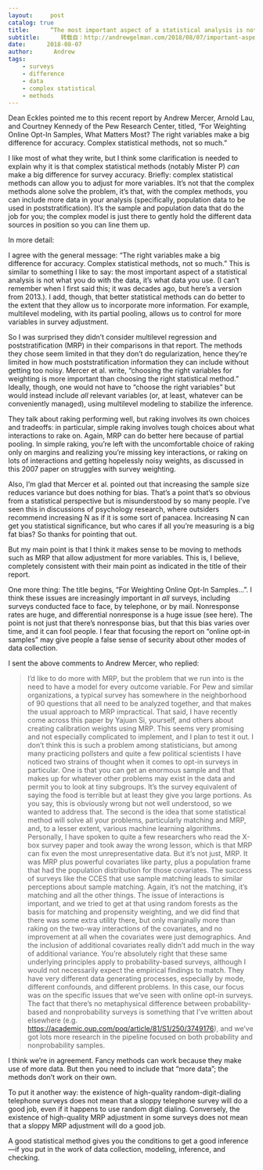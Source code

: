 ```yaml
---
layout:     post
catalog: true
title:      “The most important aspect of a statistical analysis is not what you do with the data, it’s what data you use” (survey adjustment edition)
subtitle:      转载自：http://andrewgelman.com/2018/08/07/important-aspect-statistical-analysis-not-data-data-use-survey-adjustment-edition/
date:      2018-08-07
author:      Andrew
tags:
    - surveys
    - difference
    - data
    - complex statistical
    - methods
---
```





Dean Eckles pointed me to this recent report by Andrew Mercer, Arnold Lau, and Courtney Kennedy of the Pew Research Center, titled, “For Weighting Online Opt-In Samples, What Matters Most? The right variables make a big difference for accuracy. Complex statistical methods, not so much.”

I like most of what they write, but I think some clarification is needed to explain why it is that complex statistical methods (notably Mister P) *can* make a big difference for survey accuracy. Briefly: complex statistical methods can allow you to adjust for more variables. It’s not that the complex methods alone solve the problem, it’s that, with the complex methods, you can include more data in your analysis (specifically, population data to be used in poststratification). It’s the sample and population data that do the job for you; the complex model is just there to gently hold the different data sources in position so you can line them up.

In more detail:

I agree with the general message: “The right variables make a big difference for accuracy. Complex statistical methods, not so much.” This is similar to something I like to say: the most important aspect of a statistical analysis is not what you do with the data, it’s what data you use. (I can’t remember when I first said this; it was decades ago, but here’s a version from 2013.). I add, though, that better statistical methods can do better to the extent that they allow us to incorporate more information. For example, multilevel modeling, with its partial pooling, allows us to control for more variables in survey adjustment.

So I was surprised they didn’t consider multilevel regression and poststratification (MRP) in their comparisons in that report. The methods they chose seem limited in that they don’t do regularization, hence they’re limited in how much poststratification information they can include without getting too noisy. Mercer et al. write, “choosing the right variables for weighting is more important than choosing the right statistical method.” Ideally, though, one would not have to “choose the right variables” but would instead include *all* relevant variables (or, at least, whatever can be conveniently managed), using multilevel modeling to stabilize the inference.

They talk about raking performing well, but raking involves its own choices and tradeoffs: in particular, simple raking involves tough choices about what interactions to rake on. Again, MRP can do better here because of partial pooling. In simple raking, you’re left with the uncomfortable choice of raking only on margins and realizing you’re missing key interactions, or raking on lots of interactions and getting hopelessly noisy weights, as discussed in this 2007 paper on struggles with survey weighting.

Also, I’m glad that Mercer et al. pointed out that increasing the sample size reduces variance but does nothing for bias. That’s a point that’s so obvious from a statistical perspective but is misunderstood by so many people. I’ve seen this in discussions of psychology research, where outsiders recommend increasing N as if it is some sort of panacea. Increasing N can get you statistical significance, but who cares if all you’re measuring is a big fat bias? So thanks for pointing that out.

But my main point is that I think it makes sense to be moving to methods such as MRP that allow adjustment for more variables. This is, I believe, completely consistent with their main point as indicated in the title of their report.

One more thing: The title begins, “For Weighting Online Opt-In Samples…”. I think these issues are increasingly important in *all* surveys, including surveys conducted face to face, by telephone, or by mail. Nonresponse rates are huge, and differential nonresponse is a huge issue (see here). The point is not just that there’s nonresponse bias, but that this bias varies over time, and it can fool people. I fear that focusing the report on “online opt-in samples” may give people a false sense of security about other modes of data collection.

I sent the above comments to Andrew Mercer, who replied:

> I’d like to do more with MRP, but the problem that we run into is the need to have a model for every outcome variable. For Pew and similar organizations, a typical survey has somewhere in the neighborhood of 90 questions that all need to be analyzed together, and that makes the usual approach to MRP impractical. That said, I have recently come across this paper by Yajuan Si, yourself, and others about creating calibration weights using MRP. This seems very promising and not especially complicated to implement, and I plan to test it out.
I don’t think this is such a problem among statisticians, but among many practicing pollsters and quite a few political scientists I have noticed two strains of thought when it comes to opt-in surveys in particular. One is that you can get an enormous sample and that makes up for whatever other problems may exist in the data and permit you to look at tiny subgroups. It’s the survey equivalent of saying the food is terrible but at least they give you large portions. As you say, this is obviously wrong but not well understood, so we wanted to address that. 
The second is the idea that some statistical method will solve all your problems, particularly matching and MRP, and, to a lesser extent, various machine learning algorithms. Personally, I have spoken to quite a few researchers who read the X-box survey paper and took away the wrong lesson, which is that MRP can fix even the most unrepresentative data. But it’s not just, MRP. It was MRP plus powerful covariates like party, plus a population frame that had the population distribution for those covariates. The success of surveys like the CCES that use sample matching leads to similar perceptions about sample matching. Again, it’s not the matching, it’s matching and all the other things. The issue of interactions is important, and we tried to get at that using random forests as the basis for matching and propensity weighting, and we did find that there was some extra utility there, but only marginally more than raking on the two-way interactions of the covariates, and no improvement at all when the covariates were just demographics. And the inclusion of additional covariates really didn’t add much in the way of additional variance. 
You’re absolutely right that these same underlying principles apply to probability-based surveys, although I would not necessarily expect the empirical findings to match. They have very different data generating processes, especially by mode, different confounds, and different problems. In this case, our focus was on the specific issues that we’ve seen with online opt-in surveys. The fact that there’s no metaphysical difference between probability-based and nonprobability surveys is something that I’ve written about elsewhere (e.g. https://academic.oup.com/poq/article/81/S1/250/3749176), and we’ve got lots more research in the pipeline focused on both probability and nonprobability samples.

I think we’re in agreement. Fancy methods can work because they make use of more data. But then you need to include that “more data”; the methods don’t work on their own.

To put it another way: the existence of high-quality random-digit-dialing telephone surveys does not mean that a sloppy telephone survey will do a good job, even if it happens to use random digit dialing. Conversely, the existence of high-quality MRP adjustment in some surveys does not mean that a sloppy MRP adjustment will do a good job.

A good statistical method gives you the conditions to get a good inference—if you put in the work of data collection, modeling, inference, and checking.



